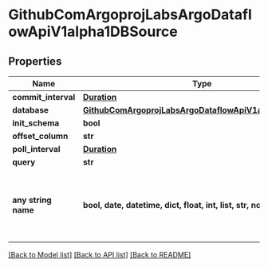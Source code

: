 # GithubComArgoprojLabsArgoDataflowApiV1alpha1DBSource


## Properties
Name | Type | Description | Notes
------------ | ------------- | ------------- | -------------
**commit_interval** | [**Duration**](Duration.md) |  | [optional] 
**database** | [**GithubComArgoprojLabsArgoDataflowApiV1alpha1Database**](GithubComArgoprojLabsArgoDataflowApiV1alpha1Database.md) |  | [optional] 
**init_schema** | **bool** |  | [optional] 
**offset_column** | **str** |  | [optional] 
**poll_interval** | [**Duration**](Duration.md) |  | [optional] 
**query** | **str** |  | [optional] 
**any string name** | **bool, date, datetime, dict, float, int, list, str, none_type** | any string name can be used but the value must be the correct type | [optional]

[[Back to Model list]](../README.md#documentation-for-models) [[Back to API list]](../README.md#documentation-for-api-endpoints) [[Back to README]](../README.md)


